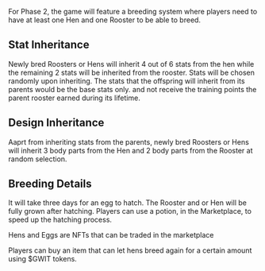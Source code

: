 For Phase 2, the game will feature a breeding system where players need to have at least one Hen and one Rooster to be able to breed.

## Stat Inheritance

Newly bred Roosters or Hens will inherit 4 out of 6 stats from the hen while the remaining 2 stats will be inherited from the rooster. Stats will be chosen randomly upon inheriting. The stats that the offspring will inherit from its parents would be the base stats only. and not receive the training points the parent rooster earned during its lifetime.

## Design Inheritance

Aaprt from inheriting stats from the parents, newly bred Roosters or Hens will inherit 3 body parts from the Hen and 2 body parts from the Rooster at random selection.

## Breeding Details

It will take three days for an egg to hatch. The Rooster and or Hen will be fully grown after hatching. Players can use a potion, in the Marketplace, to speed up the hatching process.

Hens and Eggs are NFTs that can be traded in the marketplace

Players can buy an item that can let hens breed again for a certain amount using $GWIT tokens.
